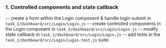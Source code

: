 ### 1. Controlled components and state callback
-- create a form within the Login component & handle login submit in `task_1/dashboard/src/Login/Login.js`
-- create controlled components in the Login component in `task_1/dashboard/src/Login/Login.js`
-- modify state callback in `task_1/dashboard/src/Login/Login.js`
-- add tests in the `task_1/dashboard/src/Login/Login.test.js` suite
